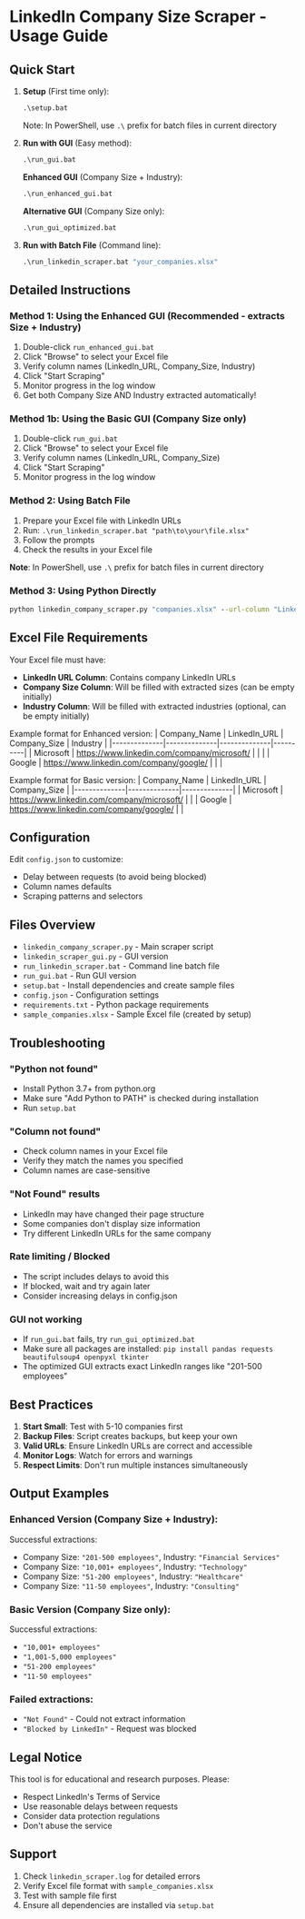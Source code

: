 # LinkedIn Company Size Scraper - Usage Guide

## Quick Start

1. **Setup** (First time only):
   ```cmd
   .\setup.bat
   ```
   Note: In PowerShell, use `.\` prefix for batch files in current directory

2. **Run with GUI** (Easy method):
   ```cmd
   .\run_gui.bat
   ```
   
   **Enhanced GUI** (Company Size + Industry):
   ```cmd
   .\run_enhanced_gui.bat
   ```
   
   **Alternative GUI** (Company Size only):
   ```cmd
   .\run_gui_optimized.bat
   ```

3. **Run with Batch File** (Command line):
   ```cmd
   .\run_linkedin_scraper.bat "your_companies.xlsx"
   ```

## Detailed Instructions

### Method 1: Using the Enhanced GUI (Recommended - extracts Size + Industry)

1. Double-click `run_enhanced_gui.bat`
2. Click "Browse" to select your Excel file
3. Verify column names (LinkedIn_URL, Company_Size, Industry)
4. Click "Start Scraping"
5. Monitor progress in the log window
6. Get both Company Size AND Industry extracted automatically!

### Method 1b: Using the Basic GUI (Company Size only)

1. Double-click `run_gui.bat`
2. Click "Browse" to select your Excel file
3. Verify column names (LinkedIn_URL, Company_Size)
4. Click "Start Scraping"
5. Monitor progress in the log window

### Method 2: Using Batch File

1. Prepare your Excel file with LinkedIn URLs
2. Run: `.\run_linkedin_scraper.bat "path\to\your\file.xlsx"`
3. Follow the prompts
4. Check the results in your Excel file

**Note**: In PowerShell, use `.\` prefix for batch files in current directory

### Method 3: Using Python Directly

```cmd
python linkedin_company_scraper.py "companies.xlsx" --url-column "LinkedIn_URL" --size-column "Company_Size"
```

## Excel File Requirements

Your Excel file must have:
- **LinkedIn URL Column**: Contains company LinkedIn URLs
- **Company Size Column**: Will be filled with extracted sizes (can be empty initially)
- **Industry Column**: Will be filled with extracted industries (optional, can be empty initially)

Example format for Enhanced version:
| Company_Name | LinkedIn_URL | Company_Size | Industry |
|--------------|--------------|--------------|----------|
| Microsoft | https://www.linkedin.com/company/microsoft/ | | |
| Google | https://www.linkedin.com/company/google/ | | |

Example format for Basic version:
| Company_Name | LinkedIn_URL | Company_Size |
|--------------|--------------|--------------|
| Microsoft | https://www.linkedin.com/company/microsoft/ | |
| Google | https://www.linkedin.com/company/google/ | |

## Configuration

Edit `config.json` to customize:
- Delay between requests (to avoid being blocked)
- Column names defaults
- Scraping patterns and selectors

## Files Overview

- `linkedin_company_scraper.py` - Main scraper script
- `linkedin_scraper_gui.py` - GUI version
- `run_linkedin_scraper.bat` - Command line batch file
- `run_gui.bat` - Run GUI version
- `setup.bat` - Install dependencies and create sample files
- `config.json` - Configuration settings
- `requirements.txt` - Python package requirements
- `sample_companies.xlsx` - Sample Excel file (created by setup)

## Troubleshooting

### "Python not found"
- Install Python 3.7+ from python.org
- Make sure "Add Python to PATH" is checked during installation
- Run `setup.bat`

### "Column not found"
- Check column names in your Excel file
- Verify they match the names you specified
- Column names are case-sensitive

### "Not Found" results
- LinkedIn may have changed their page structure
- Some companies don't display size information
- Try different LinkedIn URLs for the same company

### Rate limiting / Blocked
- The script includes delays to avoid this
- If blocked, wait and try again later
- Consider increasing delays in config.json

### GUI not working
- If `run_gui.bat` fails, try `run_gui_optimized.bat`
- Make sure all packages are installed: `pip install pandas requests beautifulsoup4 openpyxl tkinter`
- The optimized GUI extracts exact LinkedIn ranges like "201-500 employees"

## Best Practices

1. **Start Small**: Test with 5-10 companies first
2. **Backup Files**: Script creates backups, but keep your own
3. **Valid URLs**: Ensure LinkedIn URLs are correct and accessible
4. **Monitor Logs**: Watch for errors and warnings
5. **Respect Limits**: Don't run multiple instances simultaneously

## Output Examples

### Enhanced Version (Company Size + Industry):

Successful extractions:
- Company Size: `"201-500 employees"`, Industry: `"Financial Services"`
- Company Size: `"10,001+ employees"`, Industry: `"Technology"`  
- Company Size: `"51-200 employees"`, Industry: `"Healthcare"`
- Company Size: `"11-50 employees"`, Industry: `"Consulting"`

### Basic Version (Company Size only):

Successful extractions:
- `"10,001+ employees"`
- `"1,001-5,000 employees"`
- `"51-200 employees"`
- `"11-50 employees"`

### Failed extractions:
- `"Not Found"` - Could not extract information
- `"Blocked by LinkedIn"` - Request was blocked

## Legal Notice

This tool is for educational and research purposes. Please:
- Respect LinkedIn's Terms of Service
- Use reasonable delays between requests
- Consider data protection regulations
- Don't abuse the service

## Support

1. Check `linkedin_scraper.log` for detailed errors
2. Verify Excel file format with `sample_companies.xlsx`
3. Test with sample file first
4. Ensure all dependencies are installed via `setup.bat`